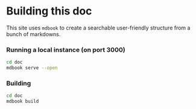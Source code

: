 # Building this doc

This site uses `mdbook` to create a searchable user-friendly structure from a bunch of markdowns.

### Running a local instance (on port 3000)
```sh
cd doc
mdbook serve --open
```

### Building
```sh
cd doc
mdbook build
```
